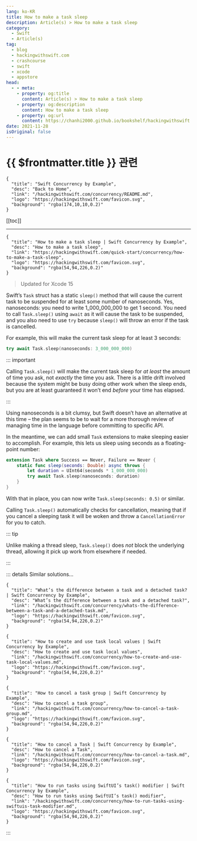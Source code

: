```yaml
---
lang: ko-KR
title: How to make a task sleep
description: Article(s) > How to make a task sleep
category:
  - Swift
  - Article(s)
tag: 
  - blog
  - hackingwithswift.com
  - crashcourse
  - swift
  - xcode
  - appstore
head:
  - - meta:
    - property: og:title
      content: Article(s) > How to make a task sleep
    - property: og:description
      content: How to make a task sleep
    - property: og:url
      content: https://chanhi2000.github.io/bookshelf/hackingwithswift.com/concurrency/how-to-make-a-task-sleep.html
date: 2021-11-28
isOriginal: false
---
```


# {{ $frontmatter.title }} 관련

```component VPCard
{
  "title": "Swift Concurrency by Example",
  "desc": "Back to Home",
  "link": "/hackingwithswift.com/concurrency/README.md",
  "logo": "https://hackingwithswift.com/favicon.svg",
  "background": "rgba(174,10,10,0.2)"
}
```

[[toc]]

---

```component VPCard
{
  "title": "How to make a task sleep | Swift Concurrency by Example",
  "desc": "How to make a task sleep",
  "link": "https://hackingwithswift.com/quick-start/concurrency/how-to-make-a-task-sleep", 
  "logo": "https://hackingwithswift.com/favicon.svg",
  "background": "rgba(54,94,226,0.2)"
}
```

> Updated for Xcode 15

Swift’s `Task` struct has a static `sleep()` method that will cause the current task to be suspended for at least some number of nanoseconds. Yes, nanoseconds: you need to write 1_000_000_000 to get 1 second. You need to call `Task.sleep()` using `await` as it will cause the task to be suspended, and you also need to use `try` because `sleep()` will throw an error if the task is cancelled.

For example, this will make the current task sleep for at least 3 seconds:

```swift
try await Task.sleep(nanoseconds: 3_000_000_000)
```

::: important

Calling `Task.sleep()` will make the current task sleep for *at least* the amount of time you ask, not *exactly* the time you ask. There is a little drift involved because the system might be busy doing other work when the sleep ends, but you are at least guaranteed it won’t end *before* your time has elapsed.

:::

Using nanoseconds is a bit clumsy, but Swift doesn’t have an alternative at this time – the plan seems to be to wait for a more thorough review of managing time in the language before committing to specific API.

In the meantime, we can add small `Task` extensions to make sleeping easier to accomplish. For example, this lets us sleep using seconds as a floating-point number:

```swift
extension Task where Success == Never, Failure == Never {
    static func sleep(seconds: Double) async throws {
        let duration = UInt64(seconds * 1_000_000_000)
        try await Task.sleep(nanoseconds: duration)
    }
}
```

With that in place, you can now write `Task.sleep(seconds: 0.5)` or similar.

Calling `Task.sleep()` automatically checks for cancellation, meaning that if you cancel a sleeping task it will be woken and throw a `CancellationError` for you to catch.

::: tip

Unlike making a thread sleep, `Task.sleep()` does *not* block the underlying thread, allowing it pick up work from elsewhere if needed.

:::

::: details Similar solutions…

```component VPCard
{
  "title": "What’s the difference between a task and a detached task? | Swift Concurrency by Example",
  "desc": "What’s the difference between a task and a detached task?",
  "link": "/hackingwithswift.com/concurrency/whats-the-difference-between-a-task-and-a-detached-task.md",
  "logo": "https://hackingwithswift.com/favicon.svg",
  "background": "rgba(54,94,226,0.2)"
}
```

```component VPCard
{
  "title": "How to create and use task local values | Swift Concurrency by Example",
  "desc": "How to create and use task local values",
  "link": "/hackingwithswift.com/concurrency/how-to-create-and-use-task-local-values.md",
  "logo": "https://hackingwithswift.com/favicon.svg",
  "background": "rgba(54,94,226,0.2)"
}
```

```component VPCard
{
  "title": "How to cancel a task group | Swift Concurrency by Example",
  "desc": "How to cancel a task group",
  "link": "/hackingwithswift.com/concurrency/how-to-cancel-a-task-group.md",
  "logo": "https://hackingwithswift.com/favicon.svg",
  "background": "rgba(54,94,226,0.2)"
}
```

```component VPCard
{
  "title": "How to cancel a Task | Swift Concurrency by Example",
  "desc": "How to cancel a Task",
  "link": "/hackingwithswift.com/concurrency/how-to-cancel-a-task.md",
  "logo": "https://hackingwithswift.com/favicon.svg",
  "background": "rgba(54,94,226,0.2)"
}
```

```component VPCard
{
  "title": "How to run tasks using SwiftUI’s task() modifier | Swift Concurrency by Example",
  "desc": "How to run tasks using SwiftUI’s task() modifier",
  "link": "/hackingwithswift.com/concurrency/how-to-run-tasks-using-swiftuis-task-modifier.md",
  "logo": "https://hackingwithswift.com/favicon.svg",
  "background": "rgba(54,94,226,0.2)"
}
```

:::

